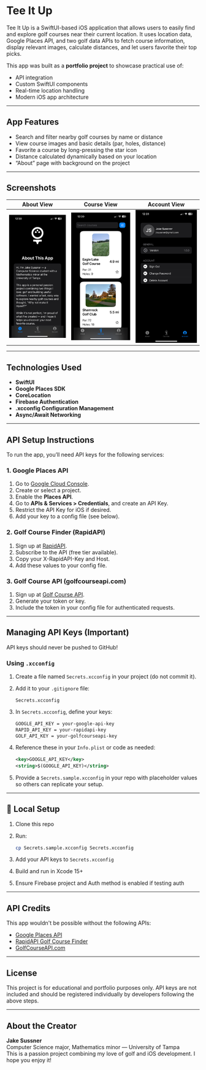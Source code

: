 # Tee It Up

Tee It Up is a SwiftUI-based iOS application that allows users to easily find and explore golf courses near their current location. It uses location data, Google Places API, and two golf data APIs to fetch course information, display relevant images, calculate distances, and let users favorite their top picks.

This app was built as a **portfolio project** to showcase practical use of:
- API integration
- Custom SwiftUI components
- Real-time location handling
- Modern iOS app architecture

---

## App Features

- Search and filter nearby golf courses by name or distance
- View course images and basic details (par, holes, distance)
- Favorite a course by long-pressing the star icon
- Distance calculated dynamically based on your location
- “About” page with background on the project

---

## Screenshots


| About View            | Course View      | Account View |
|---------------------|--------------------------|------------------|
| ![](screenshots/about.PNG) | ![](screenshots/course.PNG) | ![](screenshots/account.PNG) |

---

## Technologies Used

- **SwiftUI**
- **Google Places SDK**
- **CoreLocation**
- **Firebase Authentication**
- **.xcconfig Configuration Management**
- **Async/Await Networking**

---

## API Setup Instructions

To run the app, you’ll need API keys for the following services:

### 1. **Google Places API**

1. Go to [Google Cloud Console](https://console.cloud.google.com/).
2. Create or select a project.
3. Enable the **Places API**.
4. Go to **APIs & Services > Credentials**, and create an API Key.
5. Restrict the API Key for iOS if desired.
6. Add your key to a config file (see below).

### 2. **Golf Course Finder (RapidAPI)**

1. Sign up at [RapidAPI](https://rapidapi.com/golfambit-golfambit-default/api/golf-course-finder/).
2. Subscribe to the API (free tier available).
3. Copy your X-RapidAPI-Key and Host.
4. Add these values to your config file.

### 3. **Golf Course API (golfcourseapi.com)**

1. Sign up at [Golf Course API](https://api.golfcourseapi.com/docs/api/#operation/getCoursesBySearch).
2. Generate your token or key.
3. Include the token in your config file for authenticated requests.

---

## Managing API Keys (Important)

API keys should never be pushed to GitHub!

### Using `.xcconfig`

1. Create a file named `Secrets.xcconfig` in your project (do not commit it).
2. Add it to your `.gitignore` file:

    ```
    Secrets.xcconfig
    ```

3. In `Secrets.xcconfig`, define your keys:

    ```xcconfig
    GOOGLE_API_KEY = your-google-api-key
    RAPID_API_KEY = your-rapidapi-key
    GOLF_API_KEY = your-golfcourseapi-key
    ```

4. Reference these in your `Info.plist` or code as needed:

    ```xml
    <key>GOOGLE_API_KEY</key>
    <string>$(GOOGLE_API_KEY)</string>
    ```

5. Provide a `Secrets.sample.xcconfig` in your repo with placeholder values so others can replicate your setup.

---

## 🧪 Local Setup

1. Clone this repo
2. Run:

    ```bash
    cp Secrets.sample.xcconfig Secrets.xcconfig
    ```

3. Add your API keys to `Secrets.xcconfig`
4. Build and run in Xcode 15+
5. Ensure Firebase project and Auth method is enabled if testing auth

---

## API Credits

This app wouldn't be possible without the following APIs:

- [Google Places API](https://developers.google.com/maps/documentation/places/web-service)
- [RapidAPI Golf Course Finder](https://rapidapi.com/golfambit-golfambit-default/api/golf-course-finder/)
- [GolfCourseAPI.com](https://api.golfcourseapi.com/docs/api/)

---

## License

This project is for educational and portfolio purposes only. API keys are not included and should be registered individually by developers following the above steps.

---

## About the Creator

**Jake Sussner**  
Computer Science major, Mathematics minor — University of Tampa  
This is a passion project combining my love of golf and iOS development. I hope you enjoy it!


